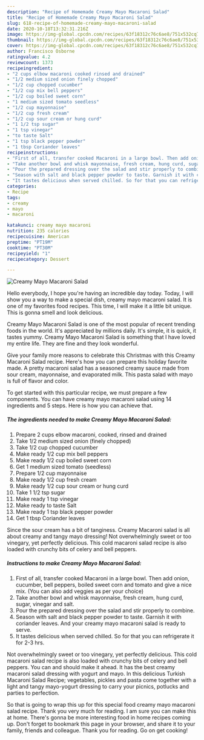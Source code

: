 ```yaml
---
description: "Recipe of Homemade Creamy Mayo Macaroni Salad"
title: "Recipe of Homemade Creamy Mayo Macaroni Salad"
slug: 618-recipe-of-homemade-creamy-mayo-macaroni-salad
date: 2020-10-18T13:32:31.216Z
image: https://img-global.cpcdn.com/recipes/63f18312c76c6ae8/751x532cq70/creamy-mayo-macaroni-salad-recipe-main-photo.jpg
thumbnail: https://img-global.cpcdn.com/recipes/63f18312c76c6ae8/751x532cq70/creamy-mayo-macaroni-salad-recipe-main-photo.jpg
cover: https://img-global.cpcdn.com/recipes/63f18312c76c6ae8/751x532cq70/creamy-mayo-macaroni-salad-recipe-main-photo.jpg
author: Francisco Osborne
ratingvalue: 4.2
reviewcount: 1373
recipeingredient:
- "2 cups elbow macaroni cooked rinsed and drained"
- "1/2 medium sized onion finely chopped"
- "1/2 cup chopped cucumber"
- "1/2 cup mix bell peppers"
- "1/2 cup boiled sweet corn"
- "1 medium sized tomato seedless"
- "1/2 cup mayonnaise"
- "1/2 cup fresh cream"
- "1/2 cup sour cream or hung curd"
- "1 1/2 tsp sugar"
- "1 tsp vinegar"
- "to taste Salt"
- "1 tsp black pepper powder"
- "1 tbsp Coriander leaves"
recipeinstructions:
- "First of all, transfer cooked Macaroni in a large bowl. Then add onion, cucumber, bell peppers, boiled sweet corn and tomato and give a nice mix. (You can also add veggies as per your choice)"
- "Take another bowl and whisk mayonnaise, fresh cream, hung curd, sugar, vinegar and salt."
- "Pour the prepared dressing over the salad and stir properly to combine."
- "Season with salt and black pepper powder to taste. Garnish it with coriander leaves. And your creamy mayo macaroni salad is ready to serve."
- "It tastes delicious when served chilled. So for that you can refrigerate it for 2-3 hrs."
categories:
- Recipe
tags:
- creamy
- mayo
- macaroni

katakunci: creamy mayo macaroni 
nutrition: 235 calories
recipecuisine: American
preptime: "PT19M"
cooktime: "PT30M"
recipeyield: "1"
recipecategory: Dessert

---
```



![Creamy Mayo Macaroni Salad](https://img-global.cpcdn.com/recipes/63f18312c76c6ae8/751x532cq70/creamy-mayo-macaroni-salad-recipe-main-photo.jpg)

Hello everybody, I hope you're having an incredible day today. Today, I will show you a way to make a special dish, creamy mayo macaroni salad. It is one of my favorites food recipes. This time, I will make it a little bit unique. This is gonna smell and look delicious.

Creamy Mayo Macaroni Salad is one of the most popular of recent trending foods in the world. It's appreciated by millions daily. It's simple, it is quick, it tastes yummy. Creamy Mayo Macaroni Salad is something that I have loved my entire life. They are fine and they look wonderful.

Give your family more reasons to celebrate this Christmas with this Creamy Macaroni Salad recipe. Here&#39;s how you can prepare this holiday favorite made. A pretty macaroni salad has a seasoned creamy sauce made from sour cream, mayonnaise, and evaporated milk. This pasta salad with mayo is full of flavor and color.


To get started with this particular recipe, we must prepare a few components. You can have creamy mayo macaroni salad using 14 ingredients and 5 steps. Here is how you can achieve that.

<!--inarticleads1-->

##### The ingredients needed to make Creamy Mayo Macaroni Salad:

1. Prepare 2 cups elbow macaroni, cooked, rinsed and drained
1. Take 1/2 medium sized onion (finely chopped)
1. Take 1/2 cup chopped cucumber
1. Make ready 1/2 cup mix bell peppers
1. Make ready 1/2 cup boiled sweet corn
1. Get 1 medium sized tomato (seedless)
1. Prepare 1/2 cup mayonnaise
1. Make ready 1/2 cup fresh cream
1. Make ready 1/2 cup sour cream or hung curd
1. Take 1 1/2 tsp sugar
1. Make ready 1 tsp vinegar
1. Make ready to taste Salt
1. Make ready 1 tsp black pepper powder
1. Get 1 tbsp Coriander leaves


Since the sour cream has a bit of tanginess. Creamy Macaroni salad is all about creamy and tangy mayo dressing! Not overwhelmingly sweet or too vinegary, yet perfectly delicious. This cold macaroni salad recipe is also loaded with crunchy bits of celery and bell peppers. 

<!--inarticleads2-->

##### Instructions to make Creamy Mayo Macaroni Salad:

1. First of all, transfer cooked Macaroni in a large bowl. Then add onion, cucumber, bell peppers, boiled sweet corn and tomato and give a nice mix. (You can also add veggies as per your choice)
1. Take another bowl and whisk mayonnaise, fresh cream, hung curd, sugar, vinegar and salt.
1. Pour the prepared dressing over the salad and stir properly to combine.
1. Season with salt and black pepper powder to taste. Garnish it with coriander leaves. And your creamy mayo macaroni salad is ready to serve.
1. It tastes delicious when served chilled. So for that you can refrigerate it for 2-3 hrs.


Not overwhelmingly sweet or too vinegary, yet perfectly delicious. This cold macaroni salad recipe is also loaded with crunchy bits of celery and bell peppers. You can and should make it ahead. It has the best creamy macaroni salad dressing with yogurt and mayo. In this delicious Turkish Macaroni Salad Recipe; vegetables, pickles and pasta come together with a light and tangy mayo-yogurt dressing to carry your picnics, potlucks and parties to perfection. 

So that is going to wrap this up for this special food creamy mayo macaroni salad recipe. Thank you very much for reading. I am sure you can make this at home. There's gonna be more interesting food in home recipes coming up. Don't forget to bookmark this page in your browser, and share it to your family, friends and colleague. Thank you for reading. Go on get cooking!
